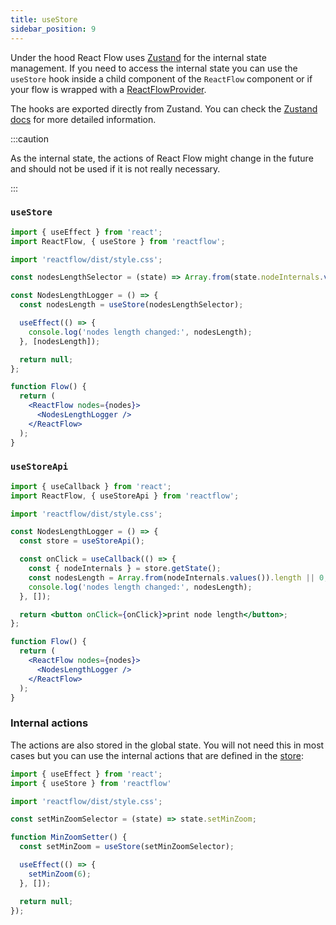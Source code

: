 ```yaml
---
title: useStore
sidebar_position: 9
---
```


Under the hood React Flow uses [Zustand](https://github.com/pmndrs/zustand) for the internal state management.
If you need to access the internal state you can use the `useStore` hook inside a child component of the `ReactFlow` component or if your flow is wrapped with a [ReactFlowProvider](/docs/api/react-flow-provider/).

The hooks are exported directly from Zustand. You can check the [Zustand docs](https://github.com/pmndrs/zustand#readme) for more detailed information.

:::caution

As the internal state, the actions of React Flow might change in the future and should not be used if it is not really necessary.

:::

### `useStore`

```jsx
import { useEffect } from 'react';
import ReactFlow, { useStore } from 'reactflow';

import 'reactflow/dist/style.css';

const nodesLengthSelector = (state) => Array.from(state.nodeInternals.values()).length || 0;

const NodesLengthLogger = () => {
  const nodesLength = useStore(nodesLengthSelector);

  useEffect(() => {
    console.log('nodes length changed:', nodesLength);
  }, [nodesLength]);

  return null;
};

function Flow() {
  return (
    <ReactFlow nodes={nodes}>
      <NodesLengthLogger />
    </ReactFlow>
  );
}
```

### `useStoreApi`

```jsx
import { useCallback } from 'react';
import ReactFlow, { useStoreApi } from 'reactflow';

import 'reactflow/dist/style.css';

const NodesLengthLogger = () => {
  const store = useStoreApi();

  const onClick = useCallback(() => {
    const { nodeInternals } = store.getState();
    const nodesLength = Array.from(nodeInternals.values()).length || 0;
    console.log('nodes length changed:', nodesLength);
  }, []);

  return <button onClick={onClick}>print node length</button>;
};

function Flow() {
  return (
    <ReactFlow nodes={nodes}>
      <NodesLengthLogger />
    </ReactFlow>
  );
}
```

### Internal actions

The actions are also stored in the global state. You will not need this in most cases but you can use the internal actions that are defined in the [store](https://github.com/wbkd/react-flow/blob/main/packages/core/src/store/index.ts):

```js
import { useEffect } from 'react';
import { useStore } from 'reactflow'

import 'reactflow/dist/style.css';

const setMinZoomSelector = (state) => state.setMinZoom;

function MinZoomSetter() {
  const setMinZoom = useStore(setMinZoomSelector);

  useEffect(() => {
    setMinZoom(6);
  }, []);

  return null;
});
```
